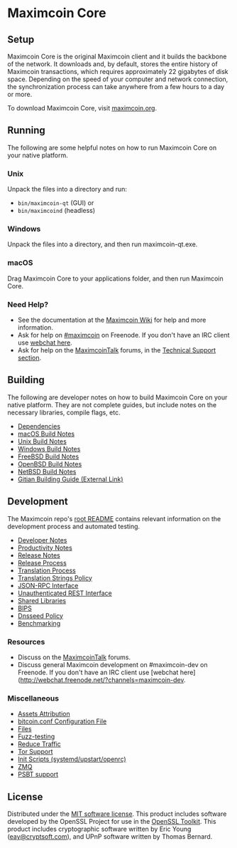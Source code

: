 Maximcoin Core
=============

Setup
---------------------
Maximcoin Core is the original Maximcoin client and it builds the backbone of the network. It downloads and, by default, stores the entire history of Maximcoin transactions, which requires approximately 22 gigabytes of disk space. Depending on the speed of your computer and network connection, the synchronization process can take anywhere from a few hours to a day or more.

To download Maximcoin Core, visit [maximcoin.org](https://maximcoin.org/).

Running
---------------------
The following are some helpful notes on how to run Maximcoin Core on your native platform.

### Unix

Unpack the files into a directory and run:

- `bin/maximcoin-qt` (GUI) or
- `bin/maximcoind` (headless)

### Windows

Unpack the files into a directory, and then run maximcoin-qt.exe.

### macOS

Drag Maximcoin Core to your applications folder, and then run Maximcoin Core.

### Need Help?

* See the documentation at the [Maximcoin Wiki](https://maximcoin.info/)
for help and more information.
* Ask for help on [#maximcoin](http://webchat.freenode.net?channels=maximcoin) on Freenode. If you don't have an IRC client use [webchat here](http://webchat.freenode.net?channels=maximcoin).
* Ask for help on the [MaximcoinTalk](https://maximcointalk.io/) forums, in the [Technical Support section](https://maximcointalk.io/c/technical-support).

Building
---------------------
The following are developer notes on how to build Maximcoin Core on your native platform. They are not complete guides, but include notes on the necessary libraries, compile flags, etc.

- [Dependencies](dependencies.md)
- [macOS Build Notes](build-osx.md)
- [Unix Build Notes](build-unix.md)
- [Windows Build Notes](build-windows.md)
- [FreeBSD Build Notes](build-freebsd.md)
- [OpenBSD Build Notes](build-openbsd.md)
- [NetBSD Build Notes](build-netbsd.md)
- [Gitian Building Guide (External Link)](https://github.com/bitcoin-core/docs/blob/master/gitian-building.md)

Development
---------------------
The Maximcoin repo's [root README](/README.md) contains relevant information on the development process and automated testing.

- [Developer Notes](developer-notes.md)
- [Productivity Notes](productivity.md)
- [Release Notes](release-notes.md)
- [Release Process](release-process.md)
- [Translation Process](translation_process.md)
- [Translation Strings Policy](translation_strings_policy.md)
- [JSON-RPC Interface](JSON-RPC-interface.md)
- [Unauthenticated REST Interface](REST-interface.md)
- [Shared Libraries](shared-libraries.md)
- [BIPS](bips.md)
- [Dnsseed Policy](dnsseed-policy.md)
- [Benchmarking](benchmarking.md)

### Resources
* Discuss on the [MaximcoinTalk](https://maximcointalk.io/) forums.
* Discuss general Maximcoin development on #maximcoin-dev on Freenode. If you don't have an IRC client use [webchat here](http://webchat.freenode.net/?channels=maximcoin-dev.

### Miscellaneous
- [Assets Attribution](assets-attribution.md)
- [bitcoin.conf Configuration File](bitcoin-conf.md)
- [Files](files.md)
- [Fuzz-testing](fuzzing.md)
- [Reduce Traffic](reduce-traffic.md)
- [Tor Support](tor.md)
- [Init Scripts (systemd/upstart/openrc)](init.md)
- [ZMQ](zmq.md)
- [PSBT support](psbt.md)

License
---------------------
Distributed under the [MIT software license](/COPYING).
This product includes software developed by the OpenSSL Project for use in the [OpenSSL Toolkit](https://www.openssl.org/). This product includes
cryptographic software written by Eric Young ([eay@cryptsoft.com](mailto:eay@cryptsoft.com)), and UPnP software written by Thomas Bernard.
